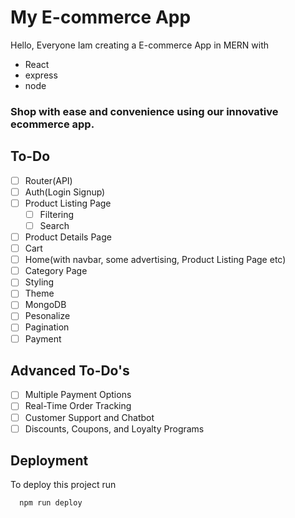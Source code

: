 # My E-commerce App

Hello, Everyone Iam creating a E-commerce App in MERN with

- React
- express
- node

### Shop with ease and convenience using our innovative ecommerce app.

## To-Do

- [ ] Router(API)
- [ ] Auth(Login Signup)
- [ ] Product Listing Page
  - [ ] Filtering
  - [ ] Search
- [ ] Product Details Page
- [ ] Cart
- [ ] Home(with navbar, some advertising, Product Listing Page etc)
- [ ] Category Page
- [ ] Styling
- [ ] Theme
- [ ] MongoDB
- [ ] Pesonalize
- [ ] Pagination
- [ ] Payment

## Advanced To-Do's

- [ ] Multiple Payment Options
- [ ] Real-Time Order Tracking
- [ ] Customer Support and Chatbot
- [ ] Discounts, Coupons, and Loyalty Programs

## Deployment

To deploy this project run

```bash
  npm run deploy
```

